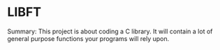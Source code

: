 # LIBFT

Summary:
This project is about coding a C library.
It will contain a lot of general purpose functions your programs will rely upon.
